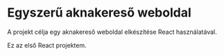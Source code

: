 # Egyszerű aknakereső weboldal

A projekt célja egy aknakereső weboldal elkészítése React használatával.

Ez az első React projektem.
